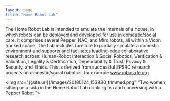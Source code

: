 ```yaml
---
layout: page
title: "Home Robot Lab"
---
```


The Home Robot Lab is intended to emulate the internals of a house, in which robots can be deployed and developed for use in domestic/social care. It comprises several Pepper, NAO, and Miro robots, all within a Vicon tracked space. The Lab includes furniture to partially simulate a domestic environment and supports and facilitates leading-edge collaborative research across: Human-Robot Interaction & Social Robotics, Verification & Validation, Legality & Certification, Dependability & Trust, Privacy & Security, and Ethics. This is derived from successful EPSRC research projects on domestic/social robotics, for example www.robosafe.org

<img src="{{site.url}}/images/20180124_153830_trimmed.png" "Two women sitting on a sofa in the Home Robot Lab drinking tea and conversing with a Pepper Robot.">
